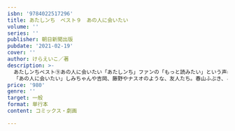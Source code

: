 ```yaml
---
isbn: '9784022517296'
title: あたしンち　ベスト９　あの人に会いたい
volume: ''
series: ''
publisher: 朝日新聞出版
pubdate: '2021-02-19'
cover: ''
author: けらえいこ／著
description: >-
  あたしンちベスト⑨あの人に会いたい「あたしンち」ファンの「もっと読みたい」という声にお応えします。けらさんが再びよりぬいた200話を⑥～⑩巻にまとめました。９巻は、ノンジャンル傑作集、パート２！各巻タイトル６巻　伝説の母７巻　ごはんですよー８巻　日常は面白い９巻　あの人に会いい１０巻　最高の思い出【９巻の内容】９巻
  「あの人に会いたい」しみちゃんや吉岡、藤野やナスオのような、友人たち。春山ふぶき、となりのマンガ家さん、俳句おじさんのような、印象的なサブキャラ。「あたしンち」には、いろんな年代のいろんな人
price: '980'
genre: ''
target: 一般
format: 単行本
content: コミックス・劇画

---
```

